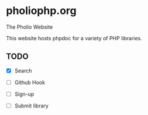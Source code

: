 # pholiophp.org
The Pholio Website

This website hosts phpdoc for a variety of PHP libraries.

## TODO
- [x] Search
- [ ] Github Hook
- [ ] Sign-up
- [ ] Submit library


